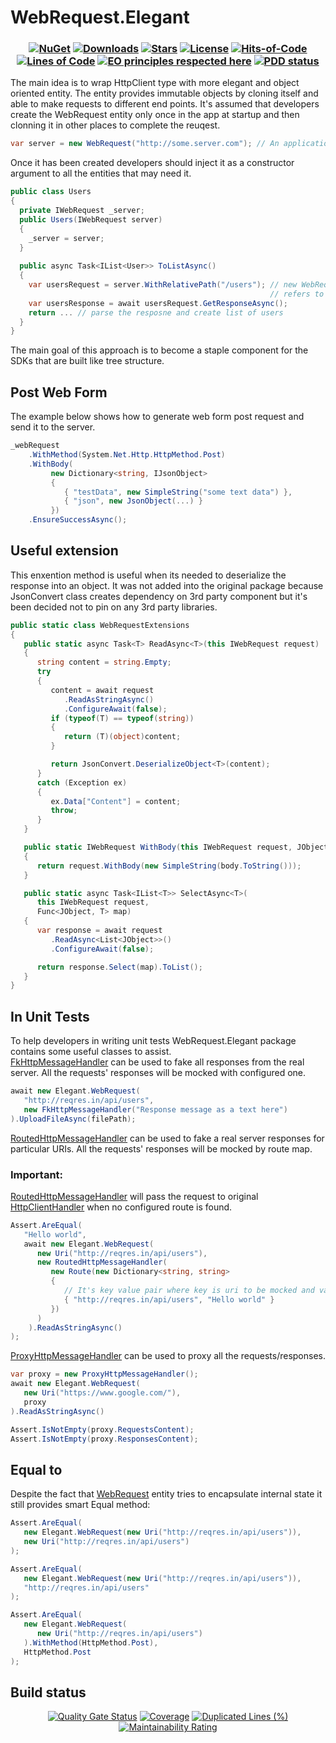 # WebRequest.Elegant
<h3 align="center">
   
  [![NuGet](https://img.shields.io/nuget/v/WebRequest.Elegant.svg)](https://www.nuget.org/packages/WebRequest.Elegant/) 
  [![Downloads](https://img.shields.io/nuget/dt/WebRequest.Elegant.svg)](https://www.nuget.org/WebRequest.Elegant/)
  [![Stars](https://img.shields.io/github/stars/DenisZhukovski/WebRequest.Elegant?color=brightgreen)](https://github.com/DenisZhukovski/WebRequest.Elegant/stargazers) 
  [![License](https://img.shields.io/badge/license-MIT-blue.svg)](LICENSE.md) 
  [![Hits-of-Code](https://hitsofcode.com/github/deniszhukovski/webrequest.elegant)](https://hitsofcode.com/view/github/deniszhukovski/webrequest.elegant)
  [![Lines of Code](https://sonarcloud.io/api/project_badges/measure?project=DenisZhukovski_WebRequest.Elegant&metric=ncloc)](https://sonarcloud.io/summary/new_code?id=DenisZhukovski_WebRequest.Elegant)
  [![EO principles respected here](https://www.elegantobjects.org/badge.svg)](https://www.elegantobjects.org)
  [![PDD status](https://www.0pdd.com/svg?name=deniszhukovski/webrequest.elegant)](https://www.0pdd.com/p?name=deniszhukovski/webrequest.elegant)
</h3>

The main idea is to wrap HttpClient type with more elegant and object oriented entity. The entity provides immutable objects by cloning itself and able to make requests to different end points. It's assumed that developers create the WebRequest entity only once in the app at startup and then clonning it in other places to complete the reuqest.

```cs
var server = new WebRequest("http://some.server.com"); // An application creates the WebRequest only once and then reuses it.
```
Once it has been created developers should inject it as a constructor argument to all the entities that may need it.

```cs
public class Users
{
  private IWebRequest _server;
  public Users(IWebRequest server)
  {
    _server = server;
  }
  
  public async Task<IList<User>> ToListAsync()
  {
    var usersRequest = server.WithRelativePath("/users"); // new WebRequest object will be created and 
                                                          // refers to http://some.server.com/users
    var usersResponse = await usersRequest.GetResponseAsync();
    return ... // parse the resposne and create list of users
  }
}
```

The main goal of this approach is to become a staple component for the SDKs that are built like tree structure.

## Post Web Form
The example below shows how to generate web form post request and send it to the server.
```cs
_webRequest
    .WithMethod(System.Net.Http.HttpMethod.Post)
    .WithBody(
         new Dictionary<string, IJsonObject>
         {
            { "testData", new SimpleString("some text data") },
            { "json", new JsonObject(...) }
         })
    .EnsureSuccessAsync();
```

## Useful extension
This enxention method is useful when its needed to deserialize the response into an object. It was not added into the original package because JsonConvert class creates dependency on 3rd party component but it's been decided not to pin on any 3rd party libraries.

```cs
public static class WebRequestExtensions
{
   public static async Task<T> ReadAsync<T>(this IWebRequest request)
   {
      string content = string.Empty;
      try
      {
         content = await request
            .ReadAsStringAsync()
            .ConfigureAwait(false);
         if (typeof(T) == typeof(string))
         {
            return (T)(object)content;
         }

         return JsonConvert.DeserializeObject<T>(content);
      }
      catch (Exception ex)
      {
         ex.Data["Content"] = content;
         throw;
      }
   }

   public static IWebRequest WithBody(this IWebRequest request, JObject body)
   {
      return request.WithBody(new SimpleString(body.ToString()));
   }

   public static async Task<IList<T>> SelectAsync<T>(
      this IWebRequest request,
      Func<JObject, T> map)
   {
      var response = await request
         .ReadAsync<List<JObject>>()
         .ConfigureAwait(false);

      return response.Select(map).ToList();
   }
}
```
## In Unit Tests
To help developers in writing unit tests WebRequest.Elegant package contains some useful classes to assist.
<br/>
[FkHttpMessageHandler](https://github.com/DenisZhukovski/WebRequest.Elegant/blob/master/src/Fakes/FkHttpMessageHandler.cs) can be used to fake all responses from the real server. All the requests' responses will be mocked with configured one.
```cs
await new Elegant.WebRequest(
   "http://reqres.in/api/users",
   new FkHttpMessageHandler("Response message as a text here")
).UploadFileAsync(filePath);
```
[RoutedHttpMessageHandler](https://github.com/DenisZhukovski/WebRequest.Elegant/blob/master/src/Fakes/RoutedHttpMessageHandler.cs) can be used to fake a real server responses for particular URIs. All the requests' responses will be mocked by route map.
### Important:
[RoutedHttpMessageHandler](https://github.com/DenisZhukovski/WebRequest.Elegant/blob/master/src/Fakes/RoutedHttpMessageHandler.cs) will pass the request to original [HttpClientHandler](https://docs.microsoft.com/en-us/dotnet/api/system.net.http.httpclienthandler?view=net-6.0) when no configured route is found.
```cs
Assert.AreEqual(
   "Hello world",
   await new Elegant.WebRequest(
      new Uri("http://reqres.in/api/users"),
      new RoutedHttpMessageHandler(
         new Route(new Dictionary<string, string>
         {
            // It's key value pair where key is uri to be mocked and value is a message that will be responded.
            { "http://reqres.in/api/users", "Hello world" }
         })
      )
    ).ReadAsStringAsync()
);
```
[ProxyHttpMessageHandler](https://github.com/DenisZhukovski/WebRequest.Elegant/blob/master/src/Fakes/ProxyHttpMessageHandler.cs) can be used to proxy all the requests/responses.
```cs
var proxy = new ProxyHttpMessageHandler();
await new Elegant.WebRequest(
   new Uri("https://www.google.com/"),
   proxy
).ReadAsStringAsync()

Assert.IsNotEmpty(proxy.RequestsContent);
Assert.IsNotEmpty(proxy.ResponsesContent);
```
## Equal to
Despite the fact that [WebRequest](https://github.com/DenisZhukovski/WebRequest.Elegant/blob/master/src/WebRequest.cs) entity tries to encapsulate internal state it still provides smart Equal method:
```cs
Assert.AreEqual(
   new Elegant.WebRequest(new Uri("http://reqres.in/api/users")),
   new Uri("http://reqres.in/api/users")
);

Assert.AreEqual(
   new Elegant.WebRequest(new Uri("http://reqres.in/api/users")),
   "http://reqres.in/api/users"
);

Assert.AreEqual(
   new Elegant.WebRequest(
      new Uri("http://reqres.in/api/users")
   ).WithMethod(HttpMethod.Post),
   HttpMethod.Post
);
```

## Build status

<div align="center">
  
   [![Quality Gate Status](https://sonarcloud.io/api/project_badges/measure?project=DenisZhukovski_WebRequest.Elegant&metric=alert_status)](https://sonarcloud.io/dashboard?id=DenisZhukovski_WebRequest.Elegant) 
   [![Coverage](https://sonarcloud.io/api/project_badges/measure?project=DenisZhukovski_WebRequest.Elegant&metric=coverage)](https://sonarcloud.io/dashboard?id=DenisZhukovski_WebRequest.Elegant)
   [![Duplicated Lines (%)](https://sonarcloud.io/api/project_badges/measure?project=DenisZhukovski_WebRequest.Elegant&metric=duplicated_lines_density)](https://sonarcloud.io/dashboard?id=DenisZhukovski_WebRequest.Elegant)
   [![Maintainability Rating](https://sonarcloud.io/api/project_badges/measure?project=DenisZhukovski_WebRequest.Elegant&metric=sqale_rating)](https://sonarcloud.io/dashboard?id=DenisZhukovski_WebRequest.Elegant) 
</div>


